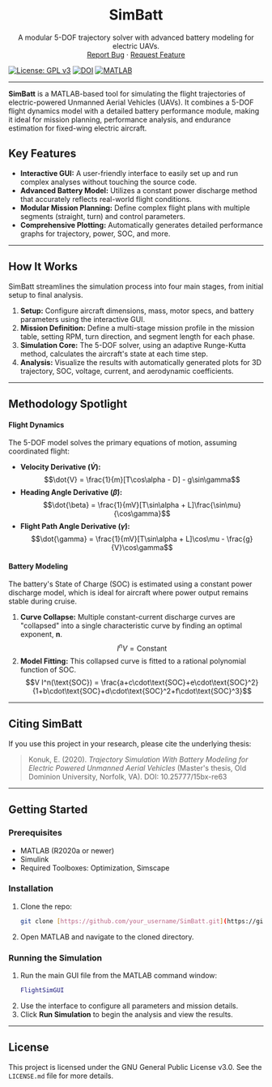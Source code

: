 <div align="center">
  <h1 align="center">SimBatt</h1>
  <p align="center">
    A modular 5-DOF trajectory solver with advanced battery modeling for electric UAVs.
    <br />
    <a href="https://github.com/your_username/SimBatt/issues">Report Bug</a>
    ·
    <a href="https://github.com/your_username/SimBatt/issues">Request Feature</a>
  </p>
</div>

[![License: GPL v3](https://img.shields.io/badge/License-GPLv3-blue.svg)](https://www.gnu.org/licenses/gpl-3.0) [![DOI](https://img.shields.io/badge/Cite-10.25777/15bx--re63-brightgreen.svg)](https://doi.org/10.25777/15bx-re63) [![MATLAB](https://img.shields.io/badge/MATLAB-R2020a%2B-orange)](https://www.mathworks.com/)

---

**SimBatt** is a MATLAB-based tool for simulating the flight trajectories of electric-powered Unmanned Aerial Vehicles (UAVs). It combines a 5-DOF flight dynamics model with a detailed battery performance module, making it ideal for mission planning, performance analysis, and endurance estimation for fixed-wing electric aircraft.

## Key Features

-   **Interactive GUI:** A user-friendly interface to easily set up and run complex analyses without touching the source code.
-   **Advanced Battery Model:** Utilizes a constant power discharge method that accurately reflects real-world flight conditions.
-   **Modular Mission Planning:** Define complex flight plans with multiple segments (straight, turn) and control parameters.
-   **Comprehensive Plotting:** Automatically generates detailed performance graphs for trajectory, power, SOC, and more.

---

## How It Works

SimBatt streamlines the simulation process into four main stages, from initial setup to final analysis.

1.  **Setup:** Configure aircraft dimensions, mass, motor specs, and battery parameters using the interactive GUI.
2.  **Mission Definition:** Define a multi-stage mission profile in the mission table, setting RPM, turn direction, and segment length for each phase.
3.  **Simulation Core:** The 5-DOF solver, using an adaptive Runge-Kutta method, calculates the aircraft's state at each time step.
4.  **Analysis:** Visualize the results with automatically generated plots for 3D trajectory, SOC, voltage, current, and aerodynamic coefficients.

---

## Methodology Spotlight

#### Flight Dynamics
The 5-DOF model solves the primary equations of motion, assuming coordinated flight:

* **Velocity Derivative ($\dot{V}$):**
    $$\dot{V} = \frac{1}{m}[T\cos\alpha - D] - g\sin\gamma$$
* **Heading Angle Derivative ($\dot{\beta}$):**
    $$\dot{\beta} = \frac{1}{mV}[T\sin\alpha + L]\frac{\sin\mu}{\cos\gamma}$$
* **Flight Path Angle Derivative ($\dot{\gamma}$):**
    $$\dot{\gamma} = \frac{1}{mV}[T\sin\alpha + L]\cos\mu - \frac{g}{V}\cos\gamma$$

#### Battery Modeling
The battery's State of Charge (SOC) is estimated using a constant power discharge model, which is ideal for aircraft where power output remains stable during cruise.

1.  **Curve Collapse:** Multiple constant-current discharge curves are "collapsed" into a single characteristic curve by finding an optimal exponent, **n**.
    $$I^n V = \text{Constant}$$
2.  **Model Fitting:** This collapsed curve is fitted to a rational polynomial function of SOC.
    $$V I^n(\text{SOC}) = \frac{a+c\cdot\text{SOC}+e\cdot\text{SOC}^2}{1+b\cdot\text{SOC}+d\cdot\text{SOC}^2+f\cdot\text{SOC}^3}$$

---
## Citing SimBatt

If you use this project in your research, please cite the underlying thesis:

> Konuk, E. (2020). *Trajectory Simulation With Battery Modeling for Electric Powered Unmanned Aerial Vehicles* (Master's thesis, Old Dominion University, Norfolk, VA). DOI: 10.25777/15bx-re63

---

## Getting Started

### Prerequisites
* MATLAB (R2020a or newer)
* Simulink
* Required Toolboxes: Optimization, Simscape

### Installation
1.  Clone the repo:
    ```sh
    git clone [https://github.com/your_username/SimBatt.git](https://github.com/your_username/SimBatt.git)
    ```
2.  Open MATLAB and navigate to the cloned directory.

### Running the Simulation
1.  Run the main GUI file from the MATLAB command window:
    ```matlab
    FlightSimGUI
    ```
2.  Use the interface to configure all parameters and mission details.
3.  Click **Run Simulation** to begin the analysis and view the results.

---

## License

This project is licensed under the GNU General Public License v3.0. See the `LICENSE.md` file for more details.
